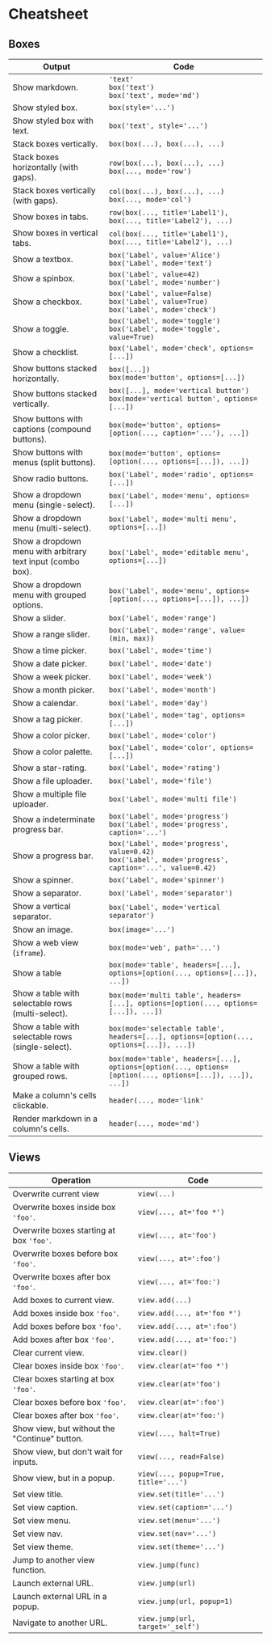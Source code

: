 # Cheatsheet

## Boxes

| Output                                                      | Code                                                                                                        |
|-------------------------------------------------------------|-------------------------------------------------------------------------------------------------------------|
| Show markdown.                                              | `'text'` <br> `box('text')` <br> `box('text', mode='md')`                                                   |
| Show styled box.                                            | `box(style='...')`                                                                                          |
| Show styled box with text.                                  | `box('text', style='...')`                                                                                  |
| Stack boxes vertically.                                     | `box(box(...), box(...), ...)`                                                                              |
| Stack boxes horizontally (with gaps).                       | `row(box(...), box(...), ...)` <br> `box(..., mode='row')`                                                  |
| Stack boxes vertically (with gaps).                         | `col(box(...), box(...), ...)` <br> `box(..., mode='col')`                                                  |
| Show boxes in tabs.                                         | `row(box(..., title='Label1'), box(..., title='Label2'), ...)`                                              |
| Show boxes in vertical tabs.                                | `col(box(..., title='Label1'), box(..., title='Label2'), ...)`                                              |
| Show a textbox.                                             | `box('Label', value='Alice')` <br> `box('Label', mode='text')`                                              |
| Show a spinbox.                                             | `box('Label', value=42)` <br> `box('Label', mode='number')`                                                 |
| Show a checkbox.                                            | `box('Label', value=False)` <br> `box('Label', value=True)` <br> `box('Label', mode='check')`               |
| Show a toggle.                                              | `box('Label', mode='toggle')` <br> `box('Label', mode='toggle', value=True)`                                |
| Show a checklist.                                           | `box('Label', mode='check', options=[...])`                                                                 |
| Show buttons stacked horizontally.                          | `box([...])` <br> `box(mode='button', options=[...])`                                                       |
| Show buttons stacked vertically.                            | `box([...], mode='vertical button')` <br> `box(mode='vertical button', options=[...])`                      |
| Show buttons with captions (compound buttons).              | `box(mode='button', options=[option(..., caption='...'), ...])`                                             |
| Show buttons with menus (split buttons).                    | `box(mode='button', options=[option(..., options=[...]), ...])`                                             |
| Show radio buttons.                                         | `box('Label', mode='radio', options=[...])`                                                                 |
| Show a dropdown menu (single-select).                       | `box('Label', mode='menu', options=[...])`                                                                  |
| Show a dropdown menu (multi-select).                        | `box('Label', mode='multi menu', options=[...])`                                                            |
| Show a dropdown menu with arbitrary text input (combo box). | `box('Label', mode='editable menu', options=[...])`                                                         |
| Show a dropdown menu with grouped options.                  | `box('Label', mode='menu', options=[option(..., options=[...]), ...])`                                      |
| Show a slider.                                              | `box('Label', mode='range')`                                                                                |
| Show a range slider.                                        | `box('Label', mode='range', value=(min, max))`                                                              |
| Show a time picker.                                         | `box('Label', mode='time')`                                                                                 |
| Show a date picker.                                         | `box('Label', mode='date')`                                                                                 |
| Show a week picker.                                         | `box('Label', mode='week')`                                                                                 |
| Show a month picker.                                        | `box('Label', mode='month')`                                                                                |
| Show a calendar.                                            | `box('Label', mode='day')`                                                                                  |
| Show a tag picker.                                          | `box('Label', mode='tag', options=[...])`                                                                   |
| Show a color picker.                                        | `box('Label', mode='color')`                                                                                |
| Show a color palette.                                       | `box('Label', mode='color', options=[...])`                                                                 |
| Show a star-rating.                                         | `box('Label', mode='rating')`                                                                               |
| Show a file uploader.                                       | `box('Label', mode='file')`                                                                                 |
| Show a multiple file uploader.                              | `box('Label', mode='multi file')`                                                                           |
| Show a indeterminate progress bar.                          | `box('Label', mode='progress')` <br> `box('Label', mode='progress', caption='...')`                         |
| Show a progress bar.                                        | `box('Label', mode='progress', value=0.42)` <br> `box('Label', mode='progress', caption='...', value=0.42)` |
| Show a spinner.                                             | `box('Label', mode='spinner')`                                                                              |
| Show a separator.                                           | `box('Label', mode='separator')`                                                                            |
| Show a vertical separator.                                  | `box('Label', mode='vertical separator')`                                                                   |
| Show an image.                                              | `box(image='...')`                                                                                          |
| Show a web view (`iframe`).                                 | `box(mode='web', path='...')`                                                                               |
| Show a table                                                | `box(mode='table', headers=[...], options=[option(..., options=[...]), ...])`                               |
| Show a table with selectable rows (multi-select).           | `box(mode='multi table', headers=[...], options=[option(..., options=[...]), ...])`                         |
| Show a table with selectable rows (single-select).          | `box(mode='selectable table', headers=[...], options=[option(..., options=[...]), ...])`                    |
| Show a table with grouped rows.                             | `box(mode='table', headers=[...], options=[option(..., options=[option(..., options=[...]), ...]), ...])`   |
| Make a column's cells clickable.                            | `header(..., mode='link'`                                                                                   |
| Render markdown in a column's cells.                        | `header(..., mode='md')`                                                                                    |

## Views

| Operation                                     | Code                                 |
|-----------------------------------------------|--------------------------------------|
| Overwrite current view                        | `view(...)`                          |
| Overwrite boxes inside box `'foo'`.           | `view(..., at='foo *')`              |
| Overwrite boxes starting at box `'foo'`.      | `view(..., at='foo')`                |
| Overwrite boxes before box `'foo'`.           | `view(..., at=':foo')`               |
| Overwrite boxes after box `'foo'`.            | `view(..., at='foo:')`               |
| Add boxes to current view.                    | `view.add(...)`                      |
| Add boxes inside box `'foo'`.                 | `view.add(..., at='foo *')`          |
| Add boxes before box `'foo'`.                 | `view.add(..., at=':foo')`           |
| Add boxes after box `'foo'`.                  | `view.add(..., at='foo:')`           |
| Clear current view.                           | `view.clear()`                       |
| Clear boxes inside box `'foo'`.               | `view.clear(at='foo *')`             |
| Clear boxes starting at box `'foo'`.          | `view.clear(at='foo')`               |
| Clear boxes before box `'foo'`.               | `view.clear(at=':foo')`              |
| Clear boxes after box `'foo'`.                | `view.clear(at='foo:')`              |
| Show view, but without the "Continue" button. | `view(..., halt=True)`               |
| Show view, but don't wait for inputs.         | `view(..., read=False)`              |
| Show view, but in a popup.                    | `view(..., popup=True, title='...')` |
| Set view title.                               | `view.set(title='...')`              |
| Set view caption.                             | `view.set(caption='...')`            |
| Set view menu.                                | `view.set(menu='...')`               |
| Set view nav.                                 | `view.set(nav='...')`                |
| Set view theme.                               | `view.set(theme='...')`              |
| Jump to another view function.                | `view.jump(func)`                    |
| Launch external URL.                          | `view.jump(url)`                     |
| Launch external URL in a popup.               | `view.jump(url, popup=1)`            |
| Navigate to another URL.                      | `view.jump(url, target='_self')`     |

